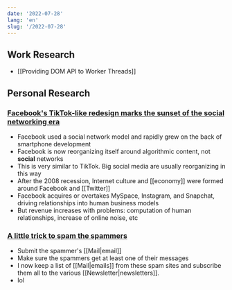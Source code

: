 ```yaml
---
date: '2022-07-28'
lang: 'en'
slug: '/2022-07-28'
---
```


## Work Research

- [[Providing DOM API to Worker Threads]]

## Personal Research

### [Facebook's TikTok-like redesign marks the sunset of the social networking era](https://www.axios.com/2022/07/25/sunset-social-network-facebook-tiktok)

- Facebook used a social network model and rapidly grew on the back of smartphone development
- Facebook is now reorganizing itself around algorithmic content, not **social** networks
- This is very similar to TikTok. Big social media are usually reorganizing in this way
- After the 2008 recession, Internet culture and [[economy]] were formed around Facebook and [[Twitter]]
- Facebook acquires or overtakes MySpace, Instagram, and Snapchat, driving relationships into human business models
- But revenue increases with problems: computation of human relationships, increase of online noise, etc

### [A little trick to spam the spammers](https://misc.l3m.in/txt/spam.txt)

- Submit the spammer's [[Mail|email]]
- Make sure the spammers get at least one of their messages
- I now keep a list of [[Mail|emails]] from these spam sites and subscribe them all to the various [[Newsletter|newsletters]].
- lol
